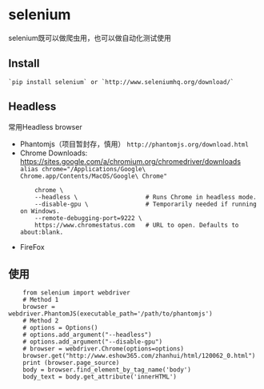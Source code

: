 # selenium
selenium既可以做爬虫用，也可以做自动化测试使用
## Install
    `pip install selenium` or `http://www.seleniumhq.org/download/`
## Headless
常用Headless browser
- Phantomjs（项目暂封存，慎用）
    `http://phantomjs.org/download.html`
- Chrome
    Downloads: https://sites.google.com/a/chromium.org/chromedriver/downloads
    `alias chrome="/Applications/Google\ Chrome.app/Contents/MacOS/Google\ Chrome"`
    ```
        chrome \
        --headless \                   # Runs Chrome in headless mode.
        --disable-gpu \                # Temporarily needed if running on Windows.
        --remote-debugging-port=9222 \
        https://www.chromestatus.com   # URL to open. Defaults to about:blank.
    ```
- FireFox
## 使用
```
    from selenium import webdriver
    # Method 1
    browser = webdriver.PhantomJS(executable_path='/path/to/phantomjs')
    # Method 2
    # options = Options()
    # options.add_argument("--headless")
    # options.add_argument("--disable-gpu")
    # browser = webdriver.Chrome(options=options)
    browser.get("http://www.eshow365.com/zhanhui/html/120062_0.html")
    print (browser.page_source)
    body = browser.find_element_by_tag_name('body')
    body_text = body.get_attribute('innerHTML')
```